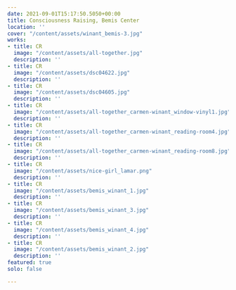 ```yaml
---
date: 2021-09-01T15:17:50.5050+00:00
title: Consciousness Raising, Bemis Center
location: ''
cover: "/content/assets/winant_bemis-3.jpg"
works:
- title: CR
  image: "/content/assets/all-together.jpg"
  description: ''
- title: CR
  image: "/content/assets/dsc04622.jpg"
  description: ''
- title: CR
  image: "/content/assets/dsc04605.jpg"
  description: ''
- title: CR
  image: "/content/assets/all-together_carmen-winant_window-vinyl1.jpg"
  description: ''
- title: CR
  image: "/content/assets/all-together_carmen-winant_reading-room4.jpg"
  description: ''
- title: CR
  image: "/content/assets/all-together_carmen-winant_reading-room8.jpg"
  description: ''
- title: CR
  image: "/content/assets/nice-girl_lamar.png"
  description: ''
- title: CR
  image: "/content/assets/bemis_winant_1.jpg"
  description: ''
- title: CR
  image: "/content/assets/bemis_winant_3.jpg"
  description: ''
- title: CR
  image: "/content/assets/bemis_winant_4.jpg"
  description: ''
- title: CR
  image: "/content/assets/bemis_winant_2.jpg"
  description: ''
featured: true
solo: false

---
```

